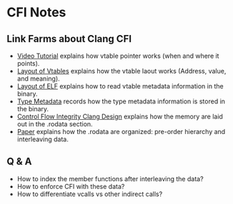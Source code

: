 # CFI Notes

## Link Farms about Clang CFI

- [Video Tutorial](https://www.youtube.com/watch?v=QzJL-8WbpuU) explains how vtable pointer works (when and where it points).
- [Layout of Vtables](https://shaharmike.com/cpp/vtable-part1/) explains how the vtable laout works (Address, value, and meaning).
- [Layout of ELF](https://www.martinkysel.com/demystifying-virtual-tables-in-c-part-3-virtual-tables/) explains how to read vtable metadata information in the binary.
- [Type Metadata](https://llvm.org/docs/TypeMetadata.html) records how the type metadata information is stored in the binary.
- [Control Flow Integrity Clang Design](https://clang.llvm.org/docs/ControlFlowIntegrityDesign.html) explains how the memory are laid out in the .rodata section.
- [Paper](https://cseweb.ucsd.edu/~lerner/papers/ivtbl-ndss16.pdf) explains how the .rodata are organized: pre-order hierarchy and interleaving data.


## Q & A

- How to index the member functions after interleaving the data?
- How to enforce CFI with these data?
- How to differentiate vcalls vs other indirect calls?
